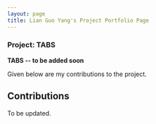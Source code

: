 ```yaml
---
layout: page
title: Lian Guo Yang's Project Portfolio Page
---
```


### Project: TABS

**TABS -- to be added soon**

Given below are my contributions to the project.

## Contributions

To be updated.
